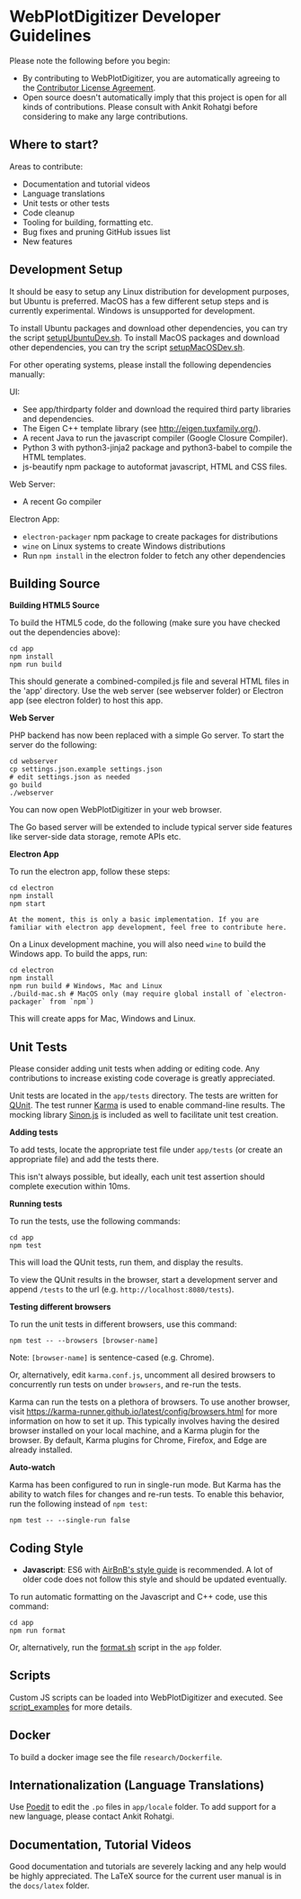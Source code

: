 # WebPlotDigitizer Developer Guidelines

Please note the following before you begin:
- By contributing to WebPlotDigitizer, you are automatically agreeing to the [Contributor License Agreement](CONTRIBUTING.md).
- Open source doesn't automatically imply that this project is open for all kinds of contributions. Please consult with Ankit Rohatgi before considering to make any large contributions.

## Where to start?

Areas to contribute:
- Documentation and tutorial videos
- Language translations
- Unit tests or other tests
- Code cleanup
- Tooling for building, formatting etc.
- Bug fixes and pruning GitHub issues list
- New features

## Development Setup

It should be easy to setup any Linux distribution for development purposes, but Ubuntu is preferred. MacOS has a few different setup steps and is currently experimental. Windows is unsupported for development.

To install Ubuntu packages and download other dependencies, you can try the script [setupUbuntuDev.sh](setupUbuntuDev.sh).
To install MacOS packages and download other dependencies, you can try the script [setupMacOSDev.sh](setupMacOSDev.sh).

For other operating systems, please install the following dependencies manually:

UI:
- See app/thirdparty folder and download the required third party libraries and dependencies.
- The Eigen C++ template library (see <http://eigen.tuxfamily.org/>).
- A recent Java to run the javascript compiler (Google Closure Compiler).
- Python 3 with python3-jinja2 package and python3-babel to compile the HTML templates.
- js-beautify npm package to autoformat javascript, HTML and CSS files.

Web Server:
- A recent Go compiler

Electron App:
- `electron-packager` npm package to create packages for distributions
- `wine` on Linux systems to create Windows distributions
- Run `npm install` in the electron folder to fetch any other dependencies

## Building Source

**Building HTML5 Source**

To build the HTML5 code, do the following (make sure you have checked out the dependencies above):

    cd app
    npm install
    npm run build

This should generate a combined-compiled.js file and several HTML files in the 'app' directory. Use the web server (see webserver folder) or Electron app (see electron folder) to host this app.

**Web Server**

PHP backend has now been replaced with a simple Go server. To start the server do the following:

    cd webserver
    cp settings.json.example settings.json
    # edit settings.json as needed
    go build
    ./webserver

You can now open WebPlotDigitizer in your web browser.

The Go based server will be extended to include typical server side features like server-side data storage, remote APIs etc.

**Electron App**

To run the electron app, follow these steps:

    cd electron
    npm install
    npm start

    At the moment, this is only a basic implementation. If you are familiar with electron app development, feel free to contribute here.

On a Linux development machine, you will also need `wine` to build the Windows app. To build the apps, run:

    cd electron
    npm install
    npm run build # Windows, Mac and Linux
    ./build-mac.sh # MacOS only (may require global install of `electron-packager` from `npm`)

This will create apps for Mac, Windows and Linux.

## Unit Tests

Please consider adding unit tests when adding or editing code. Any contributions to increase existing code coverage is greatly appreciated.

Unit tests are located in the `app/tests` directory. The tests are written for [QUnit](https://api.qunitjs.com/). The test runner [Karma](https://karma-runner.github.io/) is used to enable command-line results. The mocking library [Sinon.js](https://sinonjs.org/) is included as well to facilitate unit test creation.

**Adding tests**

To add tests, locate the appropriate test file under `app/tests` (or create an appropriate file) and add the tests there.

This isn't always possible, but ideally, each unit test assertion should complete execution within 10ms.

**Running tests**

To run the tests, use the following commands:

    cd app
    npm test

This will load the QUnit tests, run them, and display the results.

To view the QUnit results in the browser, start a development server and append `/tests` to the url (e.g. `http://localhost:8080/tests`).

**Testing different browsers**

To run the unit tests in different browsers, use this command:

    npm test -- --browsers [browser-name]

Note: `[browser-name]` is sentence-cased (e.g. Chrome).

Or, alternatively, edit `karma.conf.js`, uncomment all desired browsers to concurrently run tests on under `browsers`, and re-run the tests.

Karma can run the tests on a plethora of browsers. To use another browser, visit https://karma-runner.github.io/latest/config/browsers.html for more information on how to set it up. This typically involves having the desired browser installed on your local machine, and a Karma plugin for the browser. By default, Karma plugins for Chrome, Firefox, and Edge are already installed.

**Auto-watch**

Karma has been configured to run in single-run mode. But Karma has the ability to watch files for changes and re-run tests. To enable this behavior, run the following instead of `npm test`:

    npm test -- --single-run false

## Coding Style

- **Javascript**: ES6 with [AirBnB's style guide](https://github.com/airbnb/javascript) is recommended. A lot of older code does not follow this style and should be updated eventually.

To run automatic formatting on the Javascript and C++ code, use this command:

    cd app
    npm run format

Or, alternatively, run the [format.sh](app/format.sh) script in the `app` folder.

## Scripts

Custom JS scripts can be loaded into WebPlotDigitizer and executed. See [script_examples](script_examples/README.md) for more details.

## Docker

To build a docker image see the file `research/Dockerfile`.

## Internationalization (Language Translations)

Use [Poedit](https://poedit.net/) to edit the `.po` files in `app/locale` folder. To add support for a new language, please contact Ankit Rohatgi.

## Documentation, Tutorial Videos

Good documentation and tutorials are severely lacking and any help would be highly appreciated. The LaTeX source for the current user manual is in the `docs/latex` folder.

